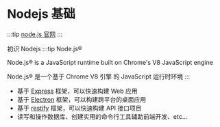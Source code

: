 # Nodejs 基础

:::tip
[node.js 官网](https://nodejs.org/en)
:::

初识 Nodejs
:::tip
Node.js®

Node.js® is a JavaScript runtime built on Chrome's V8 JavaScript engine

Node.js® 是一个基于 Chrome V8 引擎 的 JavaScript 运行时环境
:::

- 基于 [Express](https://www.expressjs.com.cn/) 框架，可以快速构建 Web 应用
- 基于 [Electron](https://www.electronjs.org/) 框架，可以构建跨平台的桌面应用
- 基于 [restify](http://restify.com/) 框架，可以快速构建 API 接口项目
- 读写和操作数据库、创建实用的命令行工具辅助前端开发、etc…
